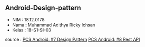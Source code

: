 ## Android-Design-pattern

- NIM : 18.12.0178
- Nama : Muhammad Adithya Ricky Ichsan
- Kelas : 18-S1-SI-03

source :
[PCS Android: #7 Design Pattern](https://www.youtube.com/watch?v=ZH1fhzGjiMg)
[PCS Android: #8 Rest API](https://www.youtube.com/watch?v=TTjUUpu9fAw)
